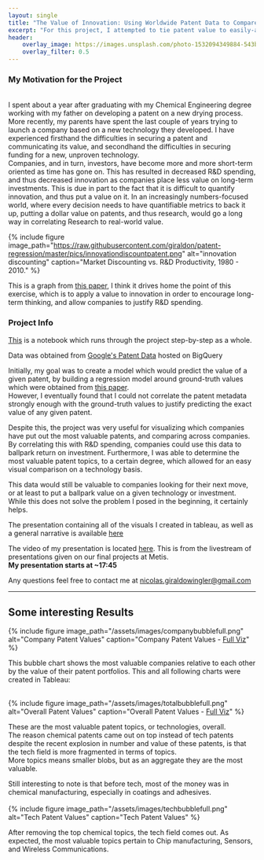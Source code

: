 ```yaml
---
layout: single
title: "The Value of Innovation: Using Worldwide Patent Data to Compare Patents Based on Value"
excerpt: "For this project, I attempted to tie patent value to easily-attainable patent data, with the goal of motivating companies to think more long-term" 
header:
    overlay_image: https://images.unsplash.com/photo-1532094349884-543bc11b234d
    overlay_filter: 0.5
---
```

### My Motivation for the Project ###  
<br/>
I spent about a year after graduating with my Chemical Engineering degree working with my father on developing a patent on a new drying process. More recently, my parents have spent the last couple of years trying to launch a company based on a new technology they developed. I have experienced firsthand the difficulties in securing a patent and communicating its value, and secondhand the difficulties in securing funding for a new, unproven technology.  
<br/>
Companies, and in turn, investors, have become more and more short-term oriented as time has gone on. This has resulted in decreased R&D spending, and thus decreased innovation as companies place less value on long-term investments. This is due in part to the fact that it is difficult to quantify innovation, and thus put a value on it. In an increasingly numbers-focused world, where every decision needs to have quantifiable metrics to back it up, putting a dollar value on patents, and thus research, would go a long way in correlating Research to real-world value. 
 
{% include figure image_path="https://raw.githubusercontent.com/giraldon/patent-regression/master/pics/innovationdiscountpatent.png" alt="innovation discounting" caption="Market Discounting vs. R&D Productivity, 1980 - 2010." %}

This is a graph from [this paper](https://github.com/giraldon/patent-regression/blob/master/Patents%20Data/SSRN-id2837524.pdf), I think it drives home the point of this exercise, which is to apply a value to innovation in order to encourage long-term thinking, and allow companies to justify R&D spending.  

### Project Info ###  

[This](https://github.com/giraldon/patent-regression/blob/master/Patents_Topics_Regression_Desktop.ipynb) is a notebook which runs through the project step-by-step as a whole.  
  
Data was obtained from [Google's Patent Data](https://console.cloud.google.com/marketplace/details/google_patents_public_datasets/google-patents-research-data?filter=solution-type:dataset&q=google%20patents%20public%20datasets&id=4154f240-a4fb-461b-ac9d-2003ea3d107e) hosted on BigQuery
  
Initially, my goal was to create a model which would predict the value of a given patent, by building a regression model around ground-truth values which were obtained from [this paper](https://github.com/giraldon/patent-regression/blob/master/SSRN-id2193068.pdf).  
However, I eventually found that I could not correlate the patent metadata strongly enough with the ground-truth values to justify predicting the exact value of any given patent.  
  
Despite this, the project was very useful for visualizing which companies have put out the most valuable patents, and comparing across companies. By correlating this with R&D spending, companies could use this data to ballpark return on investment.  Furthermore, I was able to determine the most valuable patent topics, to a certain degree, which allowed for an easy visual comparison on a technology basis.  

This data would still be valuable to companies looking for their next move, or at least to put a ballpark value on a given technology or investment. While this does not solve the problem I posed in the beginning, it certainly helps. 
  
The presentation containing all of the visuals I created in tableau, as well as a general narrative is available [here](https://github.com/giraldon/patent-regression/blob/master/Patent_design%20(2).pdf)  
  
The video of my presentation is located [here](https://livestream.com/metis/events/8360820/videos/180566594). This is from the livestream of presentations given on our final projects at Metis.   
**My presentation starts at ~17:45**
  
Any questions feel free to contact me at nicolas.giraldowingler@gmail.com  

***  

## Some interesting Results ##  

{% include figure image_path="/assets/images/companybubblefull.png" alt="Company Patent Values" caption="Company Patent Values  - [Full Viz](https://public.tableau.com/views/companypatentvalues/Sheet1?:embed=y&:display_count=yes&:origin=viz_share_link)" %}

This bubble chart shows the most valuable companies relative to each other by the value of their patent portfolios. This and all following charts were created in Tableau:   
<br/>

{% include figure image_path="/assets/images/totalbubblefull.png" alt="Overall Patent Values" caption="Overall Patent Values -  [Full Viz](https://public.tableau.com/views/MostValuableTopics/Sheet3?:embed=y&:display_count=yes&:origin=viz_share_link)" %}

These are the most valuable patent topics, or technologies, overall.  
The reason chemical patents came out on top instead of tech patents despite the recent explosion in number and value of these patents, is that the tech field is more fragmented in terms of topics.   
More topics means smaller blobs, but as an aggregate they are the most valuable.  

Still interesting to note is that before tech, most of the money was in chemical manufacturing, especially in coatings and adhesives.  
<br/>
{% include figure image_path="/assets/images/techbubblefull.png" alt="Tech Patent Values" caption="Tech Patent Values" %}

After removing the top chemical topics, the tech field comes out. As expected, the most valuable topics pertain to Chip manufacturing, Sensors, and Wireless Communications. 
<br/>
